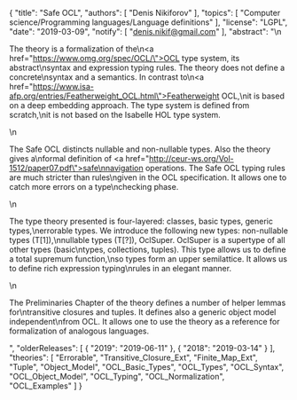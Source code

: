 {
    "title": "Safe OCL",
    "authors": [
        "Denis Nikiforov"
    ],
    "topics": [
        "Computer science/Programming languages/Language definitions"
    ],
    "license": "LGPL",
    "date": "2019-03-09",
    "notify": [
        "denis.nikif@gmail.com"
    ],
    "abstract": "\n<p>The theory is a formalization of the\n<a href=\"https://www.omg.org/spec/OCL/\">OCL</a> type system, its abstract\nsyntax and expression typing rules. The theory does not define a concrete\nsyntax and a semantics. In contrast to\n<a href=\"https://www.isa-afp.org/entries/Featherweight_OCL.html\">Featherweight OCL</a>,\nit is based on a deep embedding approach. The type system is defined from scratch,\nit is not based on the Isabelle HOL type system.</p>\n<p>The Safe OCL distincts nullable and non-nullable types. Also the theory gives a\nformal definition of <a href=\"http://ceur-ws.org/Vol-1512/paper07.pdf\">safe\nnavigation operations</a>. The Safe OCL typing rules are much stricter than rules\ngiven in the OCL specification. It allows one to catch more errors on a type\nchecking phase.</p>\n<p>The type theory presented is four-layered: classes, basic types, generic types,\nerrorable types. We introduce the following new types: non-nullable types (T[1]),\nnullable types (T[?]), OclSuper. OclSuper is a supertype of all other types (basic\ntypes, collections, tuples). This type allows us to define a total supremum function,\nso types form an upper semilattice. It allows us to define rich expression typing\nrules in an elegant manner.</p>\n<p>The Preliminaries Chapter of the theory defines a number of helper lemmas for\ntransitive closures and tuples. It defines also a generic object model independent\nfrom OCL. It allows one to use the theory as a reference for formalization of analogous languages.</p>",
    "olderReleases": [
        {
            "2019": "2019-06-11"
        },
        {
            "2018": "2019-03-14"
        }
    ],
    "theories": [
        "Errorable",
        "Transitive_Closure_Ext",
        "Finite_Map_Ext",
        "Tuple",
        "Object_Model",
        "OCL_Basic_Types",
        "OCL_Types",
        "OCL_Syntax",
        "OCL_Object_Model",
        "OCL_Typing",
        "OCL_Normalization",
        "OCL_Examples"
    ]
}